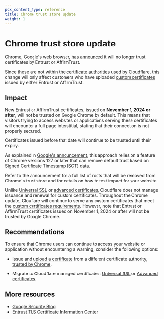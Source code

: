 ```yaml
---
pcx_content_type: reference
title: Chrome trust store update
weight: 1
---
```


# Chrome trust store update

Chrome, Google's web browser, [has announced](https://security.googleblog.com/2024/06/sustaining-digital-certificate-security.html) it will no longer trust certificates by Entrust or AffirmTrust.

Since these are not within the [certificate authorities](/ssl/reference/certificate-authorities/) used by Cloudflare, this change will only affect customers who have uploaded [custom certificates](/ssl/edge-certificates/custom-certificates/) issued by either Entrust or AffirmTrust.

## Impact

New Entrust or AffirmTrust certificates, issued on **November 1, 2024 or after**, will not be trusted on Google Chrome by default. This means that visitors trying to access websites or applications serving these certificates will encounter a full page interstitial, stating that their connection is not properly secured.

Certificates issued before that date will continue to be trusted until their expiry.

As explained in [Google's announcement](https://security.googleblog.com/2024/06/sustaining-digital-certificate-security.html), this approach relies on a feature of Chrome versions 127 or later that can remove default trust based on Signed Certificate Timestamp (SCT) data.

Refer to the announcement for a full list of roots that will be removed from Chrome's trust store and for details on how to test impact for your website.

Unlike [Universal SSL](/ssl/edge-certificates/universal-ssl/) or [advanced certificates](/ssl/edge-certificates/advanced-certificate-manager/), Cloudflare does not manage issuance and renewal for custom certificates. Throughout the Chrome update, Clouflare will continue to serve any custom certificates that meet the [custom certificates requirements](/ssl/edge-certificates/custom-certificates/uploading/#certificate-requirements). However, note that Entrust or AffirmTrust certificates issued on November 1, 2024 or after will not be trusted by Google Chrome.

## Recommendations

To ensure that Chrome users can continue to access your website or application without encountering a warning, consider the following options:

* Issue and [upload a certificate](/ssl/edge-certificates/custom-certificates/uploading/) from a different certificate authority, [trusted by Chrome](https://chromium.googlesource.com/chromium/src/+/main/net/data/ssl/chrome_root_store/root_store.md).

* Migrate to Cloudflare managed certificates: [Universal SSL](/ssl/edge-certificates/universal-ssl/) or [Advanced certificates](/ssl/edge-certificates/advanced-certificate-manager/).

## More resources

* [Google Security Blog](https://security.googleblog.com/2024/06/sustaining-digital-certificate-security.html)
* [Entrust TLS Certificate Information Center](https://www.entrust.com/tls-certificate-information-center)